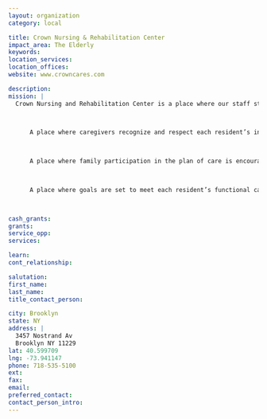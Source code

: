 ```yaml
---
layout: organization
category: local

title: Crown Nursing & Rehabilitation Center
impact_area: The Elderly
keywords: 
location_services: 
location_offices: 
website: www.crowncares.com

description: 
mission: |
  Crown Nursing and Rehabilitation Center is a place where our staff strive to create a meaningful and enriched living experience for each Resident:

  

      A place where caregivers recognize and respect each resident’s individuality.

  

      A place where family participation in the plan of care is encouraged and personalized care plans are developed.

  

      A place where goals are set to meet each resident’s functional capabilities for physical, emotional and spiritual health and well-being.

  

cash_grants: 
grants: 
service_opp: 
services: 

learn: 
cont_relationship: 

salutation: 
first_name: 
last_name: 
title_contact_person: 

city: Brooklyn
state: NY
address: |
  3457 Nostrand Av     
  Brooklyn NY 11229
lat: 40.599709
lng: -73.941147
phone: 718-535-5100
ext: 
fax: 
email: 
preferred_contact: 
contact_person_intro: 
---
```

